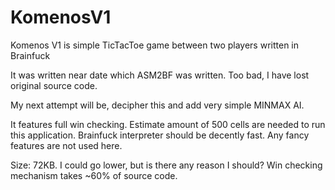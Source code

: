 # KomenosV1
Komenos V1 is simple TicTacToe game between two players written in Brainfuck

It was written near date which ASM2BF was written. Too bad, I have lost original source code.

My next attempt will be, decipher this and add very simple MINMAX AI.

It features full win checking. Estimate amount of 500 cells are needed to run this application. Brainfuck interpreter should be decently fast. Any fancy features are not used here.

Size: 72KB. I could go lower, but is there any reason I should?
Win checking mechanism takes ~60% of source code.
